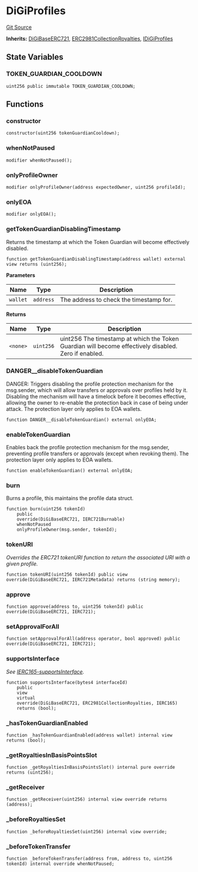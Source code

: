 # DiGiProfiles
[Git Source](https://github.com/digiv3rse/protocol-contracts/blob/78826068117a4eb9f5d01837d2d88deb72b92ea0/contracts/base/DiGiProfiles.sol)

**Inherits:**
[DiGiBaseERC721](/contracts/base/DiGiBaseERC721.sol/abstract.DiGiBaseERC721.md), [ERC2981CollectionRoyalties](/contracts/base/ERC2981CollectionRoyalties.sol/abstract.ERC2981CollectionRoyalties.md), [IDiGiProfiles](/contracts/misc/PermissionlessCreator.sol/interface.IDiGiProfiles.md)


## State Variables
### TOKEN_GUARDIAN_COOLDOWN

```solidity
uint256 public immutable TOKEN_GUARDIAN_COOLDOWN;
```


## Functions
### constructor


```solidity
constructor(uint256 tokenGuardianCooldown);
```

### whenNotPaused


```solidity
modifier whenNotPaused();
```

### onlyProfileOwner


```solidity
modifier onlyProfileOwner(address expectedOwner, uint256 profileId);
```

### onlyEOA


```solidity
modifier onlyEOA();
```

### getTokenGuardianDisablingTimestamp

Returns the timestamp at which the Token Guardian will become effectively disabled.


```solidity
function getTokenGuardianDisablingTimestamp(address wallet) external view returns (uint256);
```
**Parameters**

|Name|Type|Description|
|----|----|-----------|
|`wallet`|`address`|The address to check the timestamp for.|

**Returns**

|Name|Type|Description|
|----|----|-----------|
|`<none>`|`uint256`|uint256 The timestamp at which the Token Guardian will become effectively disabled. Zero if enabled.|


### DANGER__disableTokenGuardian

DANGER: Triggers disabling the profile protection mechanism for the msg.sender, which will allow
transfers or approvals over profiles held by it.
Disabling the mechanism will have a timelock before it becomes effective, allowing the owner to re-enable
the protection back in case of being under attack.
The protection layer only applies to EOA wallets.


```solidity
function DANGER__disableTokenGuardian() external onlyEOA;
```

### enableTokenGuardian

Enables back the profile protection mechanism for the msg.sender, preventing profile transfers or
approvals (except when revoking them).
The protection layer only applies to EOA wallets.


```solidity
function enableTokenGuardian() external onlyEOA;
```

### burn

Burns a profile, this maintains the profile data struct.


```solidity
function burn(uint256 tokenId)
    public
    override(DiGiBaseERC721, IERC721Burnable)
    whenNotPaused
    onlyProfileOwner(msg.sender, tokenId);
```

### tokenURI

*Overrides the ERC721 tokenURI function to return the associated URI with a given profile.*


```solidity
function tokenURI(uint256 tokenId) public view override(DiGiBaseERC721, IERC721Metadata) returns (string memory);
```

### approve


```solidity
function approve(address to, uint256 tokenId) public override(DiGiBaseERC721, IERC721);
```

### setApprovalForAll


```solidity
function setApprovalForAll(address operator, bool approved) public override(DiGiBaseERC721, IERC721);
```

### supportsInterface

*See [IERC165-supportsInterface](/contracts/base/DiGiBaseERC721.sol/abstract.DiGiBaseERC721.md#supportsinterface).*


```solidity
function supportsInterface(bytes4 interfaceId)
    public
    view
    virtual
    override(DiGiBaseERC721, ERC2981CollectionRoyalties, IERC165)
    returns (bool);
```

### _hasTokenGuardianEnabled


```solidity
function _hasTokenGuardianEnabled(address wallet) internal view returns (bool);
```

### _getRoyaltiesInBasisPointsSlot


```solidity
function _getRoyaltiesInBasisPointsSlot() internal pure override returns (uint256);
```

### _getReceiver


```solidity
function _getReceiver(uint256) internal view override returns (address);
```

### _beforeRoyaltiesSet


```solidity
function _beforeRoyaltiesSet(uint256) internal view override;
```

### _beforeTokenTransfer


```solidity
function _beforeTokenTransfer(address from, address to, uint256 tokenId) internal override whenNotPaused;
```

